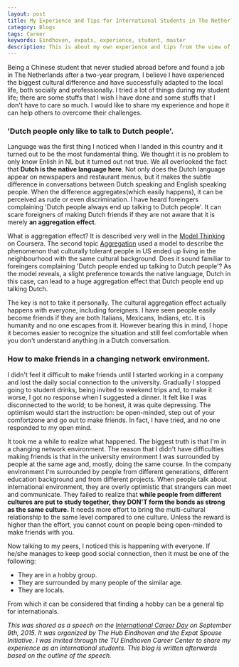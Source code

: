 ```yaml
---
layout: post
title: My Experience and Tips for International Students in The Netherlands
category: Blogs
tags: Career
keywords: Eindhoven, expats, experience, student, master
description: This is about my own experience and tips from the view of a Chinese student first-time studying in Netherlands. Here I talk about difficulties of the language and the social network and how to deal with it.
---
```


Being a Chinese student that never studied abroad before and found a job in The Netherlands after a two-year program, I believe I have experienced the biggest cultural difference and have successfully adapted to the local life, both socially and professionally. I tried a lot of things during my student life; there are some stuffs that I wish I have done and some stuffs that I don't have to care so much. I would like to share my experience and hope it can help others to overcome their challenges.

### 'Dutch people only like to talk to Dutch people'.
<!-- Aggregation phenomena. Example: coursera 'Model Thinking' Ch #. Minor discrimination of single person creates enormous aggregation effect. Language aggregation effect. Examples. Don't take it personally. Foreigners get aggregation too. Examples lunch table.
What to do: reach out; be tolerant to 'awkward' behaviors of yourself and of others.
Do something you enjoy doing; find a hobby. Example sports. -->

Language was the first thing I noticed when I landed in this country and it turned out to be the most fundamental thing. We thought it is no problem to only know Enlish in NL but it turned out not true. We all overlooked the fact that **Dutch is the native language here**. Not only does the Dutch language appear on newspapers and restaurant menus, but it makes the subtle difference in conversations between Dutch speaking and English speaking people. When the difference aggregates(which easily happens), it can be perceived as rude or even discrimination. I have heard foreingers complaining 'Dutch people always end up talking to Dutch people'. It can scare foreigners of making Dutch friends if they are not aware that it is merely **an aggregation effect**.

What is aggregation effect? It is described very well in the [Model Thinking](https://www.coursera.org/learn/model-thinking) on Coursera. The second topic [Aggregation](https://www.youtube.com/watch?v=Kc-KW8EuFZw) used a model to describe the phenomenon that culturally tolerant people in US ended up living in the neighbourhood with the same cultural background. Does it sound familiar to foreingers complaining 'Dutch people ended up talking to Dutch people'? As the model reveals, a slight preference towards the native language, Dutch in this case, can lead to a huge aggregation effect that Dutch people end up talking Dutch.

The key is not to take it personally. The cultural aggregation effect actually happens with everyone, including foreigners. I have seen people easily become friends if they are both Italians, Mexicans, Indians, etc. It is humanity and no one escapes from it. However bearing this in mind, I hope it becomes easier to recognize the situation and still feel comfortable when you don't understand anything in a Dutch conversation.

### How to make friends in a changing network environment.
<!-- How to deal with changes in the networking environment. -->
I didn't feel it difficult to make friends until I started working in a company and lost the daily social connection to the university. Gradually I stopped going to student drinks, being invited to weekend trips and, to make it worse, I got no response when I suggested a dinner. It felt like I was disconnected to the world; to be honest, it was quite depressing. The optimism would start the instruction: be open-minded, step out of your comfortzone and go out to make friends. In fact, I have tried, and no one responded to my open mind.

It took me a while to realize what happened. The biggest truth is that I'm in a changing network environment. The reason that I didn't have difficulties making friends is that in the university environment I was surrounded by people at the same age and, mostly, doing the same course. In the company environment I'm surrounded by people from different generations, different education background and from different projects. When people talk about international environment, they are overly optimistic that strangers can meet and communicate. They failed to realize that **while people from different cultures are put to study together, they DON'T form the bonds as strong as the same culture.** It needs more effort to bring the multi-cultural relationship to the same level compared to one culture. Unless the reward is higher than the effort, you cannot count on people being open-minded to make friends with you.

Now talking to my peers, I noticed this is happening with everyone. If he/she manages to keep good social connection, then it must be one of the following:

* They are in a hobby group.
* They are surrounded by many people of the similar age.
* They are locals.

From which it can be considered that finding a hobby can be a general tip for internationals.

<!-- ### How to plan for your study and career.-->
<!-- Study cost, immigration issue, Dutch language, internships/graduation project, keeping contacts with supervisors for PhD offers or other references. -->



<!-- ### How to make efficient use of free time. -->
<!-- /Parties vs. volunteer work vs. freelancer vs. side job. -->

*This was shared as a speech on the [International Career Day](https://www.facebook.com/events/1459938794302655/) on September 9th, 2015. It was organized by The Hub Eindhoven and the Expat Spouse Initiative. I was invited through the TU Eindhoven Career Center to share my experience as an international students. This blog is written afterwards based on the outline of the speech.*
